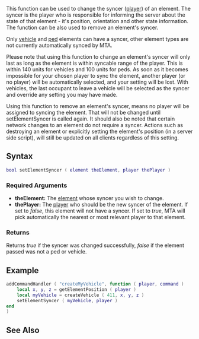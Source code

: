This function can be used to change the syncer ([player](/player.md "wikilink")) of an element. The syncer is the player who is responsible for informing the server about the state of that element - it's position, orientation and other state information. The function can be also used to remove an element's syncer.

Only [vehicle](/vehicle.md "wikilink") and [ped](/ped.md "wikilink") elements can have a syncer, other element types are not currently automatically synced by MTA.

Please note that using this function to change an element's syncer will only last as long as the element is within syncable range of the player. This is within 140 units for vehicles and 100 units for peds. As soon as it becomes impossible for your chosen player to sync the element, another player (or no player) will be automatically selected, and your setting will be lost. With vehicles, the last occupant to leave a vehicle will be selected as the syncer and override any setting you may have made.

Using this function to remove an element's syncer, means no player will be assigned to syncing the element. That will not be changed until setElementSyncer is called again. It should also be noted that certain network changes to an element do not require a syncer. Actions such as destroying an element or explicitly setting the element's position (in a server side script), will still be updated on all clients regardless of this setting.

Syntax
------

``` lua
bool setElementSyncer ( element theElement, player thePlayer )
```

### Required Arguments

-   **theElement:** The [element](/element.md "wikilink") whose syncer you wish to change.
-   **thePlayer:** The [player](/player.md "wikilink") who should be the new syncer of the element. If set to *false*, this element will not have a syncer. If set to *true*, MTA will pick automatically the nearest or most relevant player to that element.

### Returns

Returns *true* if the syncer was changed successfully, *false* if the element passed was not a ped or vehicle.

Example
-------

``` lua
addCommandHandler ( "createMyVehicle", function ( player, command )
    local x, y, z = getElementPosition ( player )
    local myVehicle = createVehicle ( 411, x, y, z )
    setElementSyncer ( myVehicle, player )
end
)
```

See Also
--------
